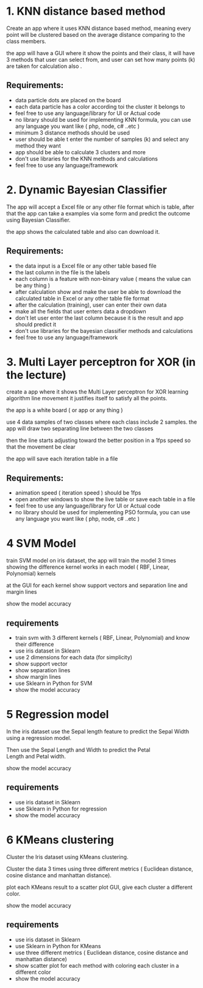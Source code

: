 # 1. KNN distance based method
Create an app where it uses KNN distance based method, meaning every point will be clustered based on the average distance comparing to the class members.

the app will have a GUI where it show the points and their class, it will have 3 methods that user can select from, and user can set how many points (k) are taken for calculation also .


## Requirements:
- data particle dots are placed on the board
- each data particle has a color according toi the cluster it belongs to
- feel free to use any language/library for UI or Actual code
- no library should be used for implementing KNN formula, you can use any language you want like ( php, node, c# ..etc )
- minimum 3 distance methods should be used
- user should be able t enter the number of samples (k) and select any method they want
- app should be able to calculate 3 clusters and more
- don't use libraries for the KNN methods and calculations
- feel free to use any language/framework

# 2. Dynamic Bayesian Classifier
The app will accept a Excel file or any other file format which is table, after that the app can take a examples via some form and predict the outcome using Bayesian Classifier.

the app shows the calculated table and also can download it.

## Requirements:
- the data input is a Excel file or any other table based file
- the last column in the file is the labels
- each column is a feature with non-binary value ( means the value can be any thing ) 
- after calculation show and make the user be able to download the calculated table in Excel or any other table file format
- after the calculation (training), user can enter their own data
- make all the fields that user enters data a dropdown
- don't let user enter the last column because it is the result and app should predict it
- don't use libraries for the bayesian classifier methods and calculations
- feel free to use any language/framework

# 3. Multi Layer perceptron for XOR (in the lecture)
create a app where it shows the Multi Layer perceptron for XOR learning algorithm line movement it justifies itself to satisfy all the points.

the app is a white board ( or app or any thing )

use 4 data samples of two classes where each class include 2 samples.
the app will draw two separating line between the two classes

then the line starts adjusting toward the better position in a 1fps speed so that the movement be clear 

the app will save each iteration table in a file

## Requirements:
- animation speed ( iteration speed ) should be 1fps
- open another windows to show the live table or save each table in a file
- feel free to use any language/library for UI or Actual code 
- no library should be used for implementing PSO formula, you can use any language you want like ( php, node, c# ..etc )

# 4 SVM Model
train SVM model on iris dataset, the app will train the model 3 times showing the difference kernel works in each model ( RBF, Linear, Polynomial) kernels

at the GUI for each kernel show support vectors and separation line and margin lines

show the model accuracy

## requirements
- train svm with 3 different kernels ( RBF, Linear, Polynomial) and know their difference
- use iris dataset in Sklearn 
- use 2 dimensions for each data (for simplicity)
- show support vector
- show separation lines
- show margin lines
- use Sklearn in Python for SVM
- show the model accuracy


# 5 Regression model
In the iris dataset use the Sepal length feature to predict the Sepal Width using a regression model. 

Then use the Sepal Length and Width to predict the Petal Length and Petal width.

show the model accuracy

## requirements
- use iris dataset in Sklearn
- use Sklearn in Python for regression
- show the model accuracy


# 6 KMeans clustering
Cluster the Iris dataset using KMeans clustering.

Cluster the data 3 times using three different metrics ( Euclidean distance, cosine distance and manhattan distance).

plot each KMeans result to a scatter plot GUI, give each cluster a different color.

show the model accuracy

## requirements
- use iris dataset in Sklearn
- use Sklearn in Python for KMeans
- use three different metrics ( Euclidean distance, cosine distance and manhattan distance)
- show scatter plot for each method with coloring each cluster in a different color
- show the model accuracy
